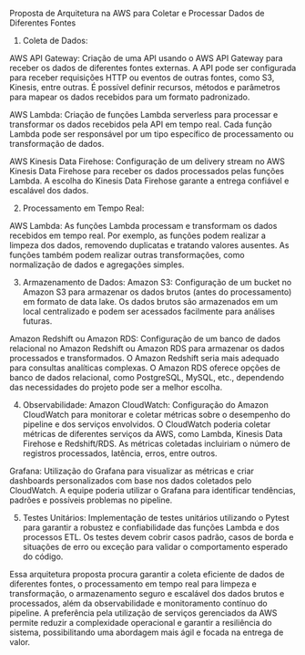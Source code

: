 Proposta de Arquitetura na AWS para Coletar e Processar Dados de Diferentes Fontes

1. Coleta de Dados:

AWS API Gateway:
Criação de uma API usando o AWS API Gateway para receber os dados de diferentes fontes externas.
A API pode ser configurada para receber requisições HTTP ou eventos de outras fontes, como S3, Kinesis, entre outras.
É possível definir recursos, métodos e parâmetros para mapear os dados recebidos para um formato padronizado.

AWS Lambda:
Criação de funções Lambda serverless para processar e transformar os dados recebidos pela API em tempo real.
Cada função Lambda pode ser responsável por um tipo específico de processamento ou transformação de dados.

AWS Kinesis Data Firehose:
Configuração de um delivery stream no AWS Kinesis Data Firehose para receber os dados processados pelas funções Lambda.
A escolha do Kinesis Data Firehose garante a entrega confiável e escalável dos dados.



2. Processamento em Tempo Real:

AWS Lambda:
As funções Lambda processam e transformam os dados recebidos em tempo real.
Por exemplo, as funções podem realizar a limpeza dos dados, removendo duplicatas e tratando valores ausentes.
As funções também podem realizar outras transformações, como normalização de dados e agregações simples.



3. Armazenamento de Dados:
Amazon S3:
Configuração de um bucket no Amazon S3 para armazenar os dados brutos (antes do processamento) em formato de data lake.
Os dados brutos são armazenados em um local centralizado e podem ser acessados facilmente para análises futuras.

Amazon Redshift ou Amazon RDS:
Configuração de um banco de dados relacional no Amazon Redshift ou Amazon RDS para armazenar os dados processados e transformados.
O Amazon Redshift seria mais adequado para consultas analíticas complexas.
O Amazon RDS oferece opções de banco de dados relacional, como PostgreSQL, MySQL, etc., dependendo das necessidades do projeto pode ser a melhor escolha.



4. Observabilidade:
Amazon CloudWatch:
Configuração do Amazon CloudWatch para monitorar e coletar métricas sobre o desempenho do pipeline e dos serviços envolvidos.
O CloudWatch poderia coletar métricas de diferentes serviços da AWS, como Lambda, Kinesis Data Firehose e Redshift/RDS.
As métricas coletadas incluiriam o número de registros processados, latência, erros, entre outros.

Grafana:
Utilização do Grafana para visualizar as métricas e criar dashboards personalizados com base nos dados coletados pelo CloudWatch.
A equipe poderia utilizar o Grafana para identificar tendências, padrões e possíveis problemas no pipeline.



5. Testes Unitários:
Implementação de testes unitários utilizando o Pytest para garantir a robustez e confiabilidade das funções Lambda e dos processos ETL.
Os testes devem cobrir casos padrão, casos de borda e situações de erro ou exceção para validar o comportamento esperado do código.



Essa arquitetura proposta procura garantir a coleta eficiente de dados de diferentes fontes, o processamento em tempo real para limpeza e transformação, o armazenamento seguro e escalável dos dados brutos e processados, além da observabilidade e monitoramento contínuo do pipeline. A preferência pela utilização de serviços gerenciados da AWS permite reduzir a complexidade operacional e garantir a resiliência do sistema, possibilitando uma abordagem mais ágil e focada na entrega de valor.
